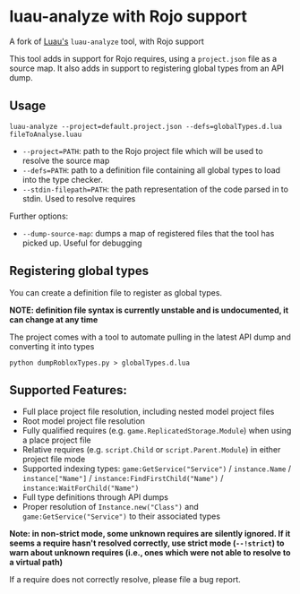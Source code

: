 # luau-analyze with Rojo support

A fork of [Luau's](https://github.com/Roblox/luau) `luau-analyze` tool, with Rojo support

This tool adds in support for Rojo requires, using a `project.json` file as a source map.
It also adds in support to registering global types from an API dump.

## Usage

```
luau-analyze --project=default.project.json --defs=globalTypes.d.lua fileToAnalyse.luau
```

- `--project=PATH`: path to the Rojo project file which will be used to resolve the source map
- `--defs=PATH`: path to a definition file containing all global types to load into the type checker.
- `--stdin-filepath=PATH`: the path representation of the code parsed in to stdin. Used to resolve requires

Further options:

- `--dump-source-map`: dumps a map of registered files that the tool has picked up. Useful for debugging

## Registering global types

You can create a definition file to register as global types.

**NOTE: definition file syntax is currently unstable and is undocumented, it can change at any time**

The project comes with a tool to automate pulling in the latest API dump and converting it into types

```
python dumpRobloxTypes.py > globalTypes.d.lua
```

## Supported Features:

- Full place project file resolution, including nested model project files
- Root model project file resolution
- Fully qualified requires (e.g. `game.ReplicatedStorage.Module`) when using a place project file
- Relative requires (e.g. `script.Child` or `script.Parent.Module`) in either project file mode
- Supported indexing types: `game:GetService("Service")` / `instance.Name` / `instance["Name"]` / `instance:FindFirstChild("Name")` / `instance:WaitForChild("Name")`
- Full type definitions through API dumps
- Proper resolution of `Instance.new("Class")` and `game:GetService("Service")` to their associated types

**Note: in non-strict mode, some unknown requires are silently ignored. If it seems a require hasn't resolved correctly, use strict mode (`--!strict`) to warn about unknown requires (i.e., ones which were not able to resolve to a virtual path)**

If a require does not correctly resolve, please file a bug report.
